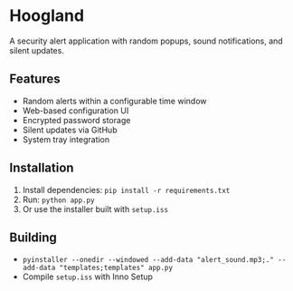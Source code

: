 # Hoogland
A security alert application with random popups, sound notifications, and silent updates.

## Features
- Random alerts within a configurable time window
- Web-based configuration UI
- Encrypted password storage
- Silent updates via GitHub
- System tray integration

## Installation
1. Install dependencies: `pip install -r requirements.txt`
2. Run: `python app.py`
3. Or use the installer built with `setup.iss`

## Building
- `pyinstaller --onedir --windowed --add-data "alert_sound.mp3;." --add-data "templates;templates" app.py`
- Compile `setup.iss` with Inno Setup

